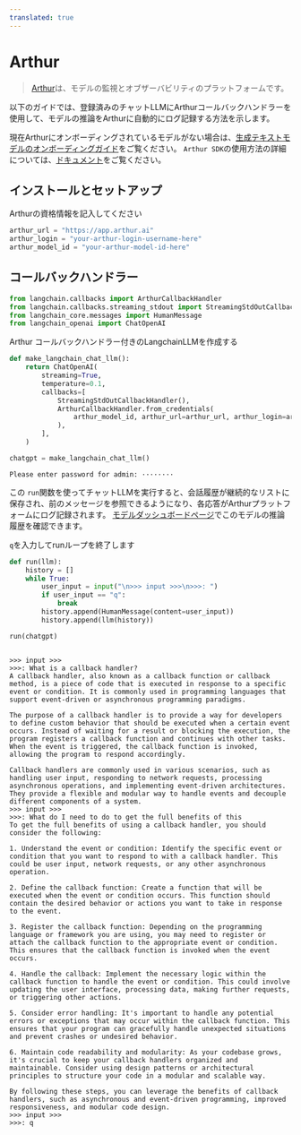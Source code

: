 ```yaml
---
translated: true
---
```


# Arthur

>[Arthur](https://arthur.ai)は、モデルの監視とオブザーバビリティのプラットフォームです。

以下のガイドでは、登録済みのチャットLLMにArthurコールバックハンドラーを使用して、モデルの推論をArthurに自動的にログ記録する方法を示します。

現在Arthurにオンボーディングされているモデルがない場合は、[生成テキストモデルのオンボーディングガイド](https://docs.arthur.ai/user-guide/walkthroughs/model-onboarding/generative_text_onboarding.html)をご覧ください。 `Arthur SDK`の使用方法の詳細については、[ドキュメント](https://docs.arthur.ai/)をご覧ください。

## インストールとセットアップ

Arthurの資格情報を記入してください

```python
arthur_url = "https://app.arthur.ai"
arthur_login = "your-arthur-login-username-here"
arthur_model_id = "your-arthur-model-id-here"
```

## コールバックハンドラー

```python
from langchain.callbacks import ArthurCallbackHandler
from langchain.callbacks.streaming_stdout import StreamingStdOutCallbackHandler
from langchain_core.messages import HumanMessage
from langchain_openai import ChatOpenAI
```

Arthur コールバックハンドラー付きのLangchainLLMを作成する

```python
def make_langchain_chat_llm():
    return ChatOpenAI(
        streaming=True,
        temperature=0.1,
        callbacks=[
            StreamingStdOutCallbackHandler(),
            ArthurCallbackHandler.from_credentials(
                arthur_model_id, arthur_url=arthur_url, arthur_login=arthur_login
            ),
        ],
    )
```

```python
chatgpt = make_langchain_chat_llm()
```

```output
Please enter password for admin: ········
```

この `run`関数を使ってチャットLLMを実行すると、会話履歴が継続的なリストに保存され、前のメッセージを参照できるようになり、各応答がArthurプラットフォームにログ記録されます。 [モデルダッシュボードページ](https://app.arthur.ai/)でこのモデルの推論履歴を確認できます。

`q`を入力してrunループを終了します

```python
def run(llm):
    history = []
    while True:
        user_input = input("\n>>> input >>>\n>>>: ")
        if user_input == "q":
            break
        history.append(HumanMessage(content=user_input))
        history.append(llm(history))
```

```python
run(chatgpt)
```

```output

>>> input >>>
>>>: What is a callback handler?
A callback handler, also known as a callback function or callback method, is a piece of code that is executed in response to a specific event or condition. It is commonly used in programming languages that support event-driven or asynchronous programming paradigms.

The purpose of a callback handler is to provide a way for developers to define custom behavior that should be executed when a certain event occurs. Instead of waiting for a result or blocking the execution, the program registers a callback function and continues with other tasks. When the event is triggered, the callback function is invoked, allowing the program to respond accordingly.

Callback handlers are commonly used in various scenarios, such as handling user input, responding to network requests, processing asynchronous operations, and implementing event-driven architectures. They provide a flexible and modular way to handle events and decouple different components of a system.
>>> input >>>
>>>: What do I need to do to get the full benefits of this
To get the full benefits of using a callback handler, you should consider the following:

1. Understand the event or condition: Identify the specific event or condition that you want to respond to with a callback handler. This could be user input, network requests, or any other asynchronous operation.

2. Define the callback function: Create a function that will be executed when the event or condition occurs. This function should contain the desired behavior or actions you want to take in response to the event.

3. Register the callback function: Depending on the programming language or framework you are using, you may need to register or attach the callback function to the appropriate event or condition. This ensures that the callback function is invoked when the event occurs.

4. Handle the callback: Implement the necessary logic within the callback function to handle the event or condition. This could involve updating the user interface, processing data, making further requests, or triggering other actions.

5. Consider error handling: It's important to handle any potential errors or exceptions that may occur within the callback function. This ensures that your program can gracefully handle unexpected situations and prevent crashes or undesired behavior.

6. Maintain code readability and modularity: As your codebase grows, it's crucial to keep your callback handlers organized and maintainable. Consider using design patterns or architectural principles to structure your code in a modular and scalable way.

By following these steps, you can leverage the benefits of callback handlers, such as asynchronous and event-driven programming, improved responsiveness, and modular code design.
>>> input >>>
>>>: q
```
